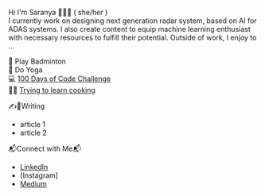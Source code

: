 Hi I'm Saranya 👋👩‍💻 ( she/her )
</br> I currently work on designing next generation radar system, based on AI for ADAS systems. I also create content to equip machine learning enthusiast with necessary resources to fulfill their potential. Outside of work, I enjoy to ...

🏸 Play Badminton
</br>🧘 Do Yoga
</br>💻 [100 Days of Code Challenge](https://github.com/saranyachaganti/100-days-of-code)
</br>👩‍🍳 [Trying to learn cooking](https://www.instagram.com/my.redplate/)


✍️📝Writing
  * article 1
  * article 2

📬Connect with Me📬
  * [LinkedIn](https://www.linkedin.com/in/ch-saranya/)
  * [Instagram]
  * [Medium](https://medium.com/@chagantisaranya2)

